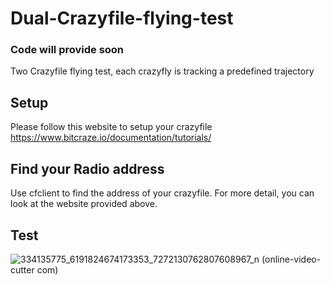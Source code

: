 # Dual-Crazyfile-flying-test
### Code will provide soon
Two Crazyfile flying test, each crazyfly is tracking a predefined trajectory



## Setup 
Please follow this website to setup your crazyfile
https://www.bitcraze.io/documentation/tutorials/

## Find your Radio address
Use cfclient to find the address of your crazyfile. For more detail, you can look at the website provided above.

## Test
![334135775_6191824674173353_7272130762807608967_n (online-video-cutter com)](https://user-images.githubusercontent.com/55338365/222638333-2280f323-7f58-42a4-869f-ec61a5686bdc.gif)
